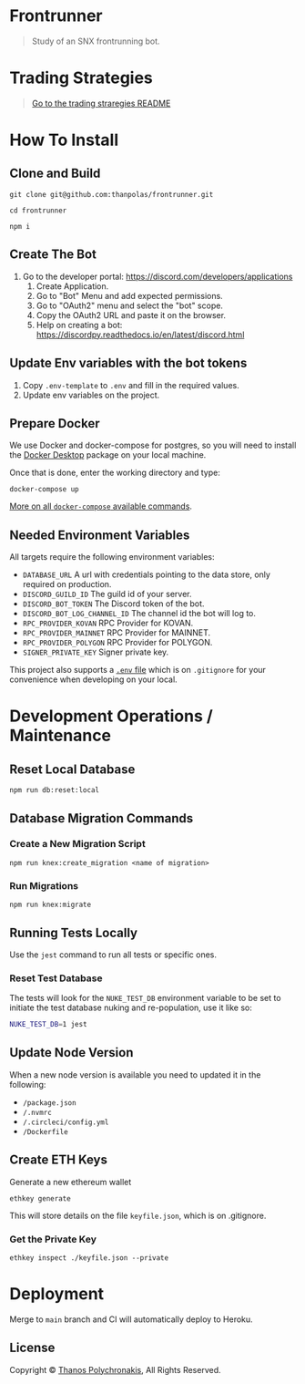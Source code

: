 # Frontrunner

> Study of an SNX frontrunning bot.

# Trading Strategies

> [Go to the trading straregies README][strategies]

# How To Install

## Clone and Build

```
git clone git@github.com:thanpolas/frontrunner.git

cd frontrunner

npm i
```

## Create The Bot

1. Go to the developer portal: https://discord.com/developers/applications
    1. Create Application.
    1. Go to "Bot" Menu and add expected permissions.
    1. Go to "OAuth2" menu and select the "bot" scope.
    1. Copy the OAuth2 URL and paste it on the browser.
    1. Help on creating a bot: https://discordpy.readthedocs.io/en/latest/discord.html

## Update Env variables with the bot tokens

1. Copy `.env-template` to `.env` and fill in the required values.
1. Update env variables on the project.

## Prepare Docker

We use Docker and docker-compose for postgres, so you will need to install
the [Docker Desktop][docker-desktop] package
on your local machine.

Once that is done, enter the working directory and type:

```
docker-compose up
```

[More on all `docker-compose` available commands][docker-compose].

## Needed Environment Variables

All targets require the following environment variables:

-   `DATABASE_URL` A url with credentials pointing to the data store, only required on production.
-   `DISCORD_GUILD_ID` The guild id of your server.
-   `DISCORD_BOT_TOKEN` The Discord token of the bot.
-   `DISCORD_BOT_LOG_CHANNEL_ID` The channel id the bot will log to.
-   `RPC_PROVIDER_KOVAN` RPC Provider for KOVAN.
-   `RPC_PROVIDER_MAINNET` RPC Provider for MAINNET.
-   `RPC_PROVIDER_POLYGON` RPC Provider for POLYGON.
-   `SIGNER_PRIVATE_KEY` Signer private key.

This project also supports a [`.env` file][dotenv] which is on `.gitignore`
for your convenience when developing on your local.

# Development Operations / Maintenance

## Reset Local Database

```
npm run db:reset:local
```

## Database Migration Commands

### Create a New Migration Script

```
npm run knex:create_migration <name of migration>
```

### Run Migrations

```
npm run knex:migrate
```

## Running Tests Locally

Use the `jest` command to run all tests or specific ones.

### Reset Test Database

The tests will look for the `NUKE_TEST_DB` environment variable to be set to
initiate the test database nuking and re-population, use it like so:

```bash
NUKE_TEST_DB=1 jest
```

## Update Node Version

When a new node version is available you need to updated it in the following:

-   `/package.json`
-   `/.nvmrc`
-   `/.circleci/config.yml`
-   `/Dockerfile`

## Create ETH Keys

Generate a new ethereum wallet

```
ethkey generate
```

This will store details on the file `keyfile.json`, which is on .gitignore.

### Get the Private Key

```
ethkey inspect ./keyfile.json --private
```

# Deployment

Merge to `main` branch and CI will automatically deploy to Heroku.

## License

Copyright © [Thanos Polychronakis][thanpolas], All Rights Reserved.

[docker-compose]: https://docs.docker.com/compose/reference/overview/
[docker-desktop]: https://www.docker.com/products/docker-desktop
[dotenv]: https://github.com/motdotla/dotenv#readme
[thanpolas]: https://github.com/thanpolas
[tz]: https://momentjs.com/timezone
[strategies]: /app/entities/frontrunner/strategies/README.md
